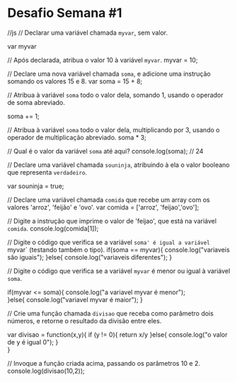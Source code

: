# Desafio Semana #1

//js
// Declarar uma variável chamada `myvar`, sem valor.

var myvar

// Após declarada, atribua o valor 10 à variável `myvar`.
myvar = 10;

// Declare uma nova variável chamada `soma`, e adicione uma instrução somando os valores 15 e 8.
var soma = 15 + 8;

// Atribua à variável `soma` todo o valor dela, somando 1, usando o operador de soma abreviado.

soma += 1;

// Atribua à variável `soma` todo o valor dela, multiplicando por 3, usando o operador de multiplicação abreviado.
soma * 3;

// Qual é o valor da variável `soma` até aqui?
console.log(soma); // 24

// Declare uma variável chamada `souninja`, atribuindo à ela o valor booleano que representa `verdadeiro`.

var souninja = true;

// Declare uma variável chamada `comida` que recebe um array com os valores 'arroz', 'feijão' e 'ovo'.
var comida = ['arroz', 'feijao','ovo'];

// Digite a instrução que imprime o valor de 'feijao', que está na variável `comida`.
console.log(comida[1]);

// Digite o código que verifica se a variável `soma' é igual a variável `myvar` (testando também o tipo).
if(soma == myvar){
    console.log("variaveis são iguais");
}else{
    console.log("variaveis diferentes");
}

// Digite o código que verifica se a variável `myvar` é menor ou igual à variável `soma`.

if(myvar <= soma){
    console.log("a variavel myvar é menor");    
}else{
    console.log("variavel myvar é maior");
}

// Crie uma função chamada `divisao` que receba como parâmetro dois números, e retorne o resultado da divisão entre eles.

var divisao = function(x,y){
    if (y != 0){
        return x/y
    }else{
        console.log("o valor de y é igual 0");
    }   
}

// Invoque a função criada acima, passando os parâmetros 10 e 2.
console.log(divisao(10,2));
